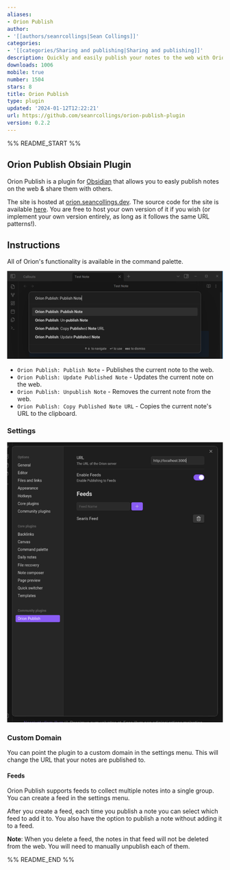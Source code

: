 ```yaml
---
aliases:
- Orion Publish
author:
- '[[authors/seanrcollings|Sean Collings]]'
categories:
- '[[categories/Sharing and publishing|Sharing and publishing]]'
description: Quickly and easily publish your notes to the web with Orion Publish.
downloads: 1006
mobile: true
number: 1504
stars: 8
title: Orion Publish
type: plugin
updated: '2024-01-12T12:22:21'
url: https://github.com/seanrcollings/orion-publish-plugin
version: 0.2.2
---
```


%% README_START %%

## Orion Publish Obsiain Plugin

Orion Publish is a plugin for [Obsidian](https://obsidian.md) that allows you to easly publish notes on the web & share them with others.

The site is hosted at [orion.seancollings.dev](https://orion.seancollings.dev). The source code for the site is available [here](https://github.com/seanrcollings/orion-publish-site). You are free to host your own version of it if you wish (or implement your own version entirely, as long as it follows the same URL patterns!).


## Instructions
All of Orion's functionality is available in the command palette.

![Orion Commands](https://raw.githubusercontent.com/seanrcollings/orion-publish-plugin/HEAD/images/commands.png)

- `Orion Publish: Publish Note` - Publishes the current note to the web.
- `Orion Publish: Update Published Note` - Updates the current note on the web.
- `Orion Publish: Unpublish Note` - Removes the current note from the web.
- `Orion Publish: Copy Published Note URL` - Copies the current note's URL to the clipboard.

### Settings

![Orion Settings](https://raw.githubusercontent.com/seanrcollings/orion-publish-plugin/HEAD/images/settings.png)

### Custom Domain
You can point the plugin to a custom domain in the settings menu. This will change the URL that your notes are published to.

#### Feeds
Orion Publish supports feeds to collect multiple notes into a single group. You can create a feed in the settings menu.


After you create a feed, each time you publish a note you can select which feed to add it to. You also have the option to publish a note without adding it to a feed.

**Note**: When you delete a feed, the notes in that feed will not be deleted from the web. You will need to manually unpublish each of them.


%% README_END %%
